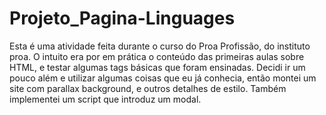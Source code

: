 # Projeto_Pagina-Linguages

Esta é uma atividade feita durante o curso do Proa Profissão, do instituto proa.
O intuito era por em prática o conteúdo das primeiras aulas sobre HTML, e testar
algumas tags básicas que foram ensinadas. Decidi ir um pouco além e utilizar algumas
coisas que eu já conhecia, então montei um site com parallax background, e outros
detalhes de estilo. Também implementei um script que introduz um modal.
